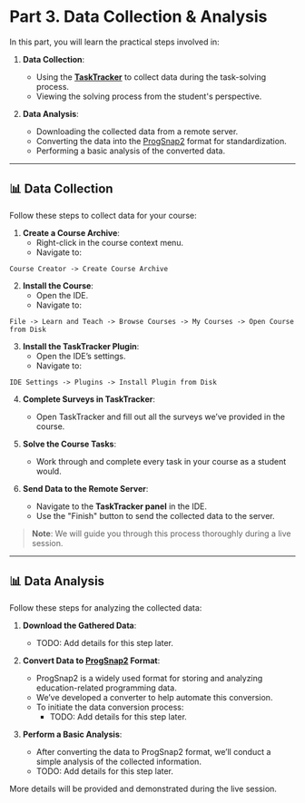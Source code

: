 # Part 3. Data Collection & Analysis

In this part, you will learn the practical steps involved in:

1. **Data Collection**:
    - Using the [**TaskTracker**](https://github.com/JetBrains-Research/tasktracker-3) to collect data during the task-solving process.
    - Viewing the solving process from the student's perspective.

2. **Data Analysis**:
    - Downloading the collected data from a remote server.
    - Converting the data into the [ProgSnap2](https://dl.acm.org/doi/10.1145/3341525.3387373) format for standardization.
    - Performing a basic analysis of the converted data.

---

## 📊 Data Collection

Follow these steps to collect data for your course:

1. **Create a Course Archive**:
    - Right-click in the course context menu.
    - Navigate to:

```plaintext  
Course Creator -> Create Course Archive
```

2. **Install the Course**:
    - Open the IDE.
    - Navigate to:

```plaintext  
File -> Learn and Teach -> Browse Courses -> My Courses -> Open Course from Disk
```

3. **Install the TaskTracker Plugin**:
    - Open the IDE’s settings.
    - Navigate to:

```plaintext  
IDE Settings -> Plugins -> Install Plugin from Disk
```

4. **Complete Surveys in TaskTracker**:
    - Open TaskTracker and fill out all the surveys we’ve provided in the course.

5. **Solve the Course Tasks**:
    - Work through and complete every task in your course as a student would.

6. **Send Data to the Remote Server**:
    - Navigate to the **TaskTracker panel** in the IDE.
    - Use the "Finish" button to send the collected data to the server.

> **Note**: We will guide you through this process thoroughly during a live session.

---

## 📊 Data Analysis

Follow these steps for analyzing the collected data:

1. **Download the Gathered Data**:
    - TODO: Add details for this step later.

2. **Convert Data to [ProgSnap2](https://dl.acm.org/doi/10.1145/3341525.3387373) Format**:
    - ProgSnap2 is a widely used format for storing and analyzing education-related programming data.
    - We’ve developed a converter to help automate this conversion.
    - To initiate the data conversion process:
        - TODO: Add details for this step later.

3. **Perform a Basic Analysis**:
    - After converting the data to ProgSnap2 format, we’ll conduct a simple analysis of the collected information.
    - TODO: Add details for this step later.

More details will be provided and demonstrated during the live session.

